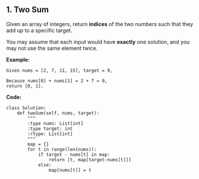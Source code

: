 ## 1. Two Sum



Given an array of integers, return **indices** of the two numbers such that they add up to a specific target.

You may assume that each input would have **exactly** one solution, and you may not use the same element twice.



**Example:**

```
Given nums = [2, 7, 11, 15], target = 9,

Because nums[0] + nums[1] = 2 + 7 = 9,
return [0, 1].
```




**Code:**
```
class Solution:
    def twoSum(self, nums, target):
        """
        :type nums: List[int]
        :type target: int
        :rtype: List[int]
        """
        map = {}
        for t in range(len(nums)):
            if target - nums[t] in map:
                return [t, map[target-nums[t]]]
            else:
                map[nums[t]] = t
```
